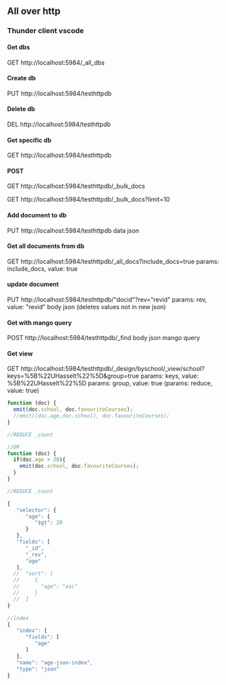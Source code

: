 ## All over http
### Thunder client vscode

#### Get dbs
GET http://localhost:5984/_all_dbs

#### Create db
PUT http://localhost:5984/testhttpdb

#### Delete db
DEL http://localhost:5984/testhttpdb

#### Get specific db
GET http://localhost:5984/testhttpdb

#### POST 
GET http://localhost:5984/testhttpdb/_bulk_docs

GET http://localhost:5984/testhttpdb/_bulk_docs?limit=10

#### Add document to db
PUT http://localhost:5984/testhttpdb
data json

#### Get all documents from db
GET http://localhost:5984/testhttpdb/_all_docs?include_docs=true
params: include_docs, value: true

#### update document
PUT http://localhost:5984/testhttpdb/"docid"?rev="revid"
params: rev, value: "revid"
body json (deletes values not in new json)

#### Get with mango query
POST http://localhost:5984/testhttpdb/_find
body json mango query

#### Get view
GET http://localhost:5984/testhttpdb/_design/byschool/_view/school?keys=%5B%22UHasselt%22%5D&group=true
params: keys, value: %5B%22UHasselt%22%5D
params: group, value: true
(params: reduce, value: true)

```javascript
function (doc) {
  emit(doc.school, doc.favouriteCourses);
  //emit([doc.age,doc.school], doc.favouriteCourses);
}

//REDUCE _count

//OR
function (doc) {
  if(doc.age > 20){
    emit(doc.school, doc.favouriteCourses);
  }
}

//REDUCE _count
```

```javascript
{
   "selector": {
      "age": {
         "$gt": 20
      }
   },
   "fields": [
      "_id",
      "_rev",
      "age"
   ],
  //  "sort": [
  //     {
  //       "age": "asc"
  //     }
  //  ]
}
```

```javascript
//index
{
   "index": {
      "fields": [
         "age"
      ]
   },
   "name": "age-json-index",
   "type": "json"
}
```